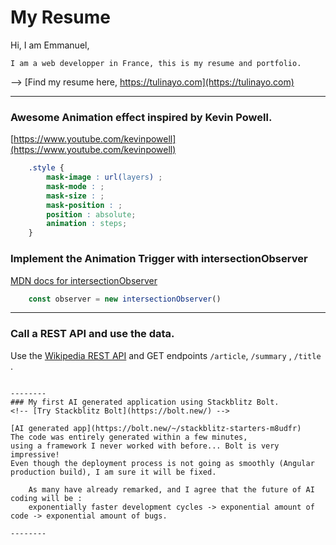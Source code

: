
# My Resume
Hi, I am Emmanuel,

    I am a web developper in France, this is my resume and portfolio.

--> [Find my resume here, https://tulinayo.com](https://tulinayo.com)

--------
### Awesome Animation effect inspired by Kevin Powell. 
[https://www.youtube.com/kevinpowell](https://www.youtube.com/kevinpowell)
```css
    .style {
        mask-image : url(layers) ;
        mask-mode : ;
        mask-size : ;
        mask-position : ;
        position : absolute;
        animation : steps;
    }
```
### Implement the Animation Trigger with intersectionObserver
[MDN docs for intersectionObserver](https://developer.mozilla.org/en-US/docs/Web/API/IntersectionObserver/IntersectionObserver)
```js
    const observer = new intersectionObserver()
```

--------
### Call a REST API and use the data. 
Use the [Wikipedia REST API](https://doc.wikimedia.org/Wikibase/master/js/rest-api/) 
and GET endpoints `/article`, `/summary` , `/title` . 

```

--------
### My first AI generated application using Stackblitz Bolt. 
<!-- [Try Stackblitz Bolt](https://bolt.new/) -->

[AI generated app](https://bolt.new/~/stackblitz-starters-m8udfr)
The code was entirely generated within a few minutes, 
using a framework I never worked with before... Bolt is very impressive!
Even though the deployment process is not going as smoothly (Angular production build), I am sure it will be fixed.

    As many have already remarked, and I agree that the future of AI coding will be : 
    exponentially faster development cycles -> exponential amount of code -> exponential amount of bugs.

--------



